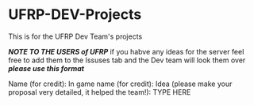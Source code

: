 # UFRP-DEV-Projects
This is for the UFRP Dev Team's projects


***NOTE TO THE USERS of UFRP***
if you habve any ideas for the server feel free to add them to the Issuses tab and the Dev team will look them over
***please use this format***


Name (for credit):
In game name (for credit):
Idea (please make your proposal very detailed, it helped the team!):
TYPE HERE
